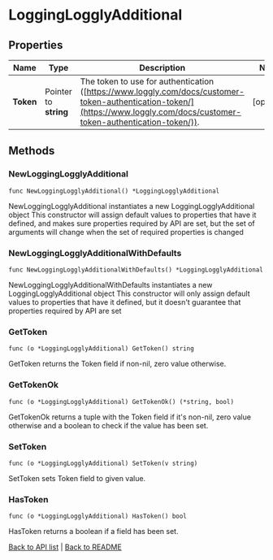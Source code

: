 # LoggingLogglyAdditional

## Properties

Name | Type | Description | Notes
------------ | ------------- | ------------- | -------------
**Token** | Pointer to **string** | The token to use for authentication ([https://www.loggly.com/docs/customer-token-authentication-token/](https://www.loggly.com/docs/customer-token-authentication-token/)). | [optional] 

## Methods

### NewLoggingLogglyAdditional

`func NewLoggingLogglyAdditional() *LoggingLogglyAdditional`

NewLoggingLogglyAdditional instantiates a new LoggingLogglyAdditional object
This constructor will assign default values to properties that have it defined,
and makes sure properties required by API are set, but the set of arguments
will change when the set of required properties is changed

### NewLoggingLogglyAdditionalWithDefaults

`func NewLoggingLogglyAdditionalWithDefaults() *LoggingLogglyAdditional`

NewLoggingLogglyAdditionalWithDefaults instantiates a new LoggingLogglyAdditional object
This constructor will only assign default values to properties that have it defined,
but it doesn't guarantee that properties required by API are set

### GetToken

`func (o *LoggingLogglyAdditional) GetToken() string`

GetToken returns the Token field if non-nil, zero value otherwise.

### GetTokenOk

`func (o *LoggingLogglyAdditional) GetTokenOk() (*string, bool)`

GetTokenOk returns a tuple with the Token field if it's non-nil, zero value otherwise
and a boolean to check if the value has been set.

### SetToken

`func (o *LoggingLogglyAdditional) SetToken(v string)`

SetToken sets Token field to given value.

### HasToken

`func (o *LoggingLogglyAdditional) HasToken() bool`

HasToken returns a boolean if a field has been set.


[Back to API list](../README.md#documentation-for-api-endpoints) | [Back to README](../README.md)


